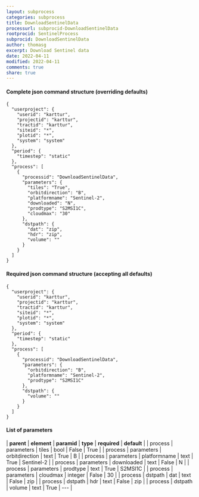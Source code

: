 ```yaml
---
layout: subprocess
categories: subprocess
title: DownloadSentinelData
processurl: subprocid-DownloadSentinelData
rootprocid: SentinelProcess
subprocid: DownloadSentinelData
author: thomasg
excerpt: Download Sentinel data
date: 2022-04-11
modified: 2022-04-11
comments: true
share: true
---
```


#### Complete json command structure (overriding defaults)
```
{
  "userproject": {
    "userid": "karttur",
    "projectid": "karttur",
    "tractid": "karttur",
    "siteid": "*",
    "plotid": "*",
    "system": "system"
  },
  "period": {
    "timestep": "static"
  },
  "process": [
    {
      "processid": "DownloadSentinelData",
      "parameters": {
        "tiles": "True",
        "orbitdirection": "B",
        "platformname": "Sentinel-2",
        "downloaded": "N",
        "prodtype": "S2MSI1C",
        "cloudmax": "30"
      },
      "dstpath": {
        "dat": "zip",
        "hdr": "zip",
        "volume": ""
      }
    }
  ]
}
```
#### Required json command structure (accepting all defaults)
```
{
  "userproject": {
    "userid": "karttur",
    "projectid": "karttur",
    "tractid": "karttur",
    "siteid": "*",
    "plotid": "*",
    "system": "system"
  },
  "period": {
    "timestep": "static"
  },
  "process": [
    {
      "processid": "DownloadSentinelData",
      "parameters": {
        "orbitdirection": "B",
        "platformname": "Sentinel-2",
        "prodtype": "S2MSI1C"
      },
      "dstpath": {
        "volume": ""
      }
    }
  ]
}
```
#### List of parameters

| **parent** | **element** | **paramid** | **type** | **required** | **default** |
| process | parameters | tiles | bool | False | True |
| process | parameters | orbitdirection | text | True | B |
| process | parameters | platformname | text | True | Sentinel-2 |
| process | parameters | downloaded | text | False | N |
| process | parameters | prodtype | text | True | S2MSI1C |
| process | parameters | cloudmax | integer | False | 30 |
| process | dstpath | dat | text | False | zip |
| process | dstpath | hdr | text | False | zip |
| process | dstpath | volume | text | True | --- |
